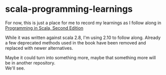 scala-programming-learnings
===========================

For now, this is just a place for me to record my learnings as I follow along in
[Programming in Scala, Second Edition](http://www.amazon.com/Programming-Scala-Comprehensive-Step-Step/dp/0981531644)

While it was written against scala 2.8, I'm using 2.10 to follow along. Already a few deprecated
methods used in the book have been removed and replaced with newer alternatives.

Maybe it could turn into something more, maybe that something more will be in another repository.  
We'll see.
